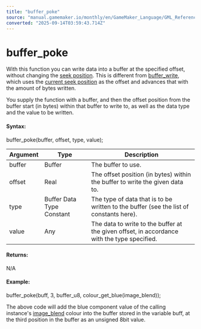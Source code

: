 ```yaml
---
title: "buffer_poke"
source: "manual.gamemaker.io/monthly/en/GameMaker_Language/GML_Reference/Buffers/buffer_poke.htm"
converted: "2025-09-14T03:59:43.714Z"
---
```


# buffer\_poke

With this function you can write data into a buffer at the specified offset, without changing the [seek position](buffer_seek.md). This is different from [buffer\_write](../../../../../../GameMaker_Language/GML_Reference/Buffers/buffer_write.md), which uses the [current seek position](buffer_tell.md) as the offset and advances that with the amount of bytes written.

You supply the function with a buffer, and then the offset position from the buffer start (in bytes) within that buffer to write to, as well as the data type and the value to be written.

#### Syntax:

buffer\_poke(buffer, offset, type, value);

| Argument | Type | Description |
| --- | --- | --- |
| buffer | Buffer | The buffer to use. |
| offset | Real | The offset position (in bytes) within the buffer to write the given data to. |
| type | Buffer Data Type Constant | The type of data that is to be written to the buffer (see the list of constants here). |
| value | Any | The data to write to the buffer at the given offset, in accordance with the type specified. |

#### Returns:

N/A

#### Example:

buffer\_poke(buff, 3, buffer\_u8, colour\_get\_blue(image\_blend));

The above code will add the blue component value of the calling instance's [image\_blend](../Asset_Management/Sprites/Sprite_Instance_Variables/image_blend.md) colour into the buffer stored in the variable buff, at the third position in the buffer as an unsigned 8bit value.